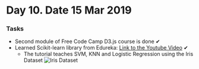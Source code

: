 # Day 10. Date 15 Mar 2019
### Tasks
* Second module of Free Code Camp D3.js course is done ✔
* Learned Scikit-learn library from Edureka: [Link to the Youtube Video](https://www.youtube.com/watch?v=bwZ3Qiuj3i8) ✔
  * The tutorial teaches SVM, KNN and Logistic Regression using the Iris Dataset
  ![Iris Dataset](https://s3.amazonaws.com/assets.datacamp.com/blog_assets/Machine+Learning+R/iris-machinelearning.png)
